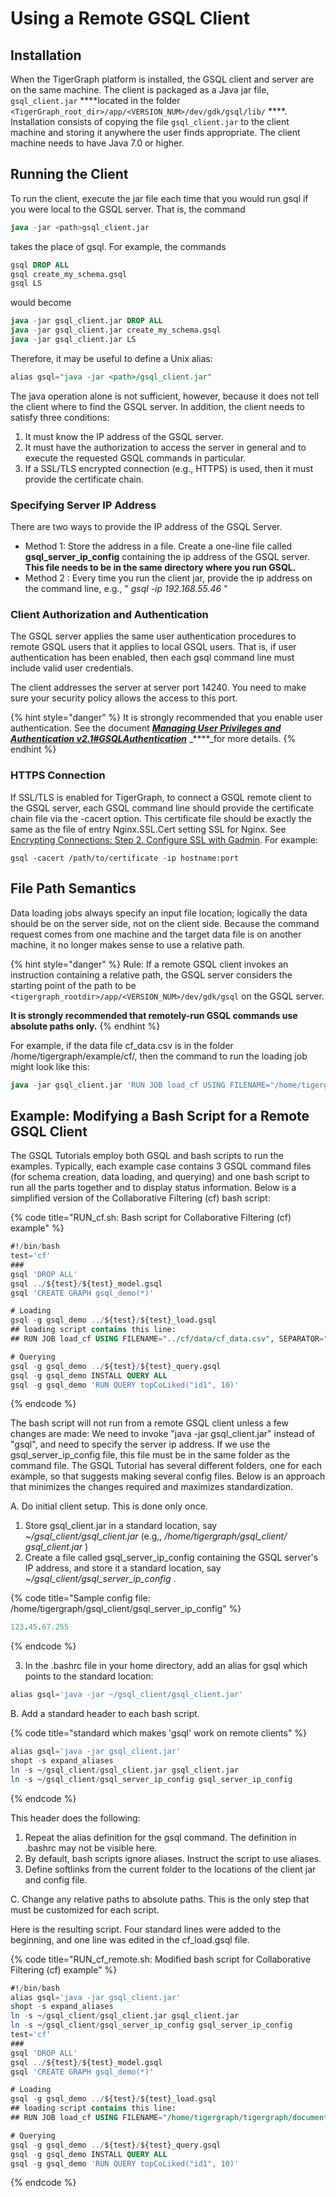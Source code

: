# Using a Remote GSQL Client

## Installation

When the TigerGraph platform is installed, the GSQL client and server are on the same machine.  The client is packaged as a Java jar file, `gsql_client.jar` ****located in the folder `<TigerGraph_root_dir>/app/<VERSION_NUM>/dev/gdk/gsql/lib/` ****. Installation consists of copying the file `gsql_client.jar` to the client machine and storing it anywhere the user finds appropriate.  The client machine needs to have Java 7.0 or higher.

## Running the Client

To run the client, execute the jar file each time that you would run gsql if you were local to the GSQL server.  That is, the command

```sql
java -jar <path>gsql_client.jar
```

takes the place of gsql.  For example, the commands

```sql
gsql DROP ALL
gsql create_my_schema.gsql
gsql LS
```

would become

```sql
java -jar gsql_client.jar DROP ALL
java -jar gsql_client.jar create_my_schema.gsql
java -jar gsql_client.jar LS
```

Therefore, it may be useful to define a Unix alias:

```sql
alias gsql="java -jar <path>/gsql_client.jar"
```

  
The java operation alone is not sufficient, however, because it does not tell the client where to find the GSQL server. In addition, the client needs to satisfy three conditions:

1. It must know the IP address of the GSQL server.
2. It must have the authorization to access the server in general and to execute the requested GSQL commands in particular.
3. If a SSL/TLS encrypted connection \(e.g., HTTPS\) is used, then it must provide the certificate chain.

### Specifying Server IP Address

There are two ways to provide the IP address of the GSQL Server.

* Method 1: Store the address in a file. Create a one-line file called **gsql\_server\_ip\_config** containing the ip address of the GSQL server. **This file needs to be in the same directory where you run GSQL.**
* Method 2 : Every time you run the client jar, provide the ip address on the command line, e.g., " _gsql -ip 192.168.55.46_ "

### Client Authorization and Authentication

The GSQL server applies the same user authentication procedures to remote GSQL users that it applies to local GSQL users. That is, if user authentication has been enabled, then each gsql command line must include valid user credentials.

The client addresses the server at server port 14240. You need to make sure your security policy allows the access to this port.

{% hint style="danger" %}
 It is strongly recommended that you enable user authentication. See the document [_**Managing User Privileges and Authentication v2.1\#GSQLAuthentication**_](../admin/admin-guide/user-access/user-privileges-and-authentication.md#gsql-authentication) _****_for more details.
{% endhint %}

### HTTPS Connection

If SSL/TLS is enabled for TigerGraph, to connect a GSQL remote client to the GSQL server, each GSQL command line should provide the certificate chain file via the -cacert option. This certificate file should be exactly the same as the file of entry Nginx.SSL.Cert setting SSL for Nginx. See [Encrypting Connections: Step 2. Configure SSL with Gadmin](../admin/admin-guide/data-encryption/encrypting-connections.md#step-2-configure-ssl-with-gadmin). For example:

```text
gsql -cacert /path/to/certificate -ip hostname:port
```

## File Path Semantics

Data loading jobs always specify an input file location; logically the data should be on the server side, not on the client side. Because the command request comes from one machine and the target data file is on another machine, it no longer makes sense to use a relative path.

{% hint style="danger" %}
Rule: If a remote GSQL client invokes an instruction containing a relative path, the GSQL server considers the starting point of the path to be `<tigergraph_rootdir>/app/<VERSION_NUM>/dev/gdk/gsql` on the GSQL server.

**It is strongly recommended that remotely-run GSQL commands use absolute paths only.**
{% endhint %}

For example, if the data file cf\_data.csv is in the folder /home/tigergraph/example/cf/, then the command to run the loading job might look like this:

```sql
java -jar gsql_client.jar 'RUN JOB load_cf USING FILENAME="/home/tigergraph/example/cf/cf_data.csv", SEPARATOR=",", EOL="\n"
```

## Example: Modifying a Bash Script for a Remote GSQL Client

The GSQL Tutorials employ both GSQL and bash scripts to run the examples.  Typically, each example case contains 3 GSQL command files \(for schema creation, data loading, and querying\) and one bash script to run all the parts together and to display status information.  Below is a simplified version of the Collaborative Filtering \(cf\) bash script:

{% code title="RUN\_cf.sh: Bash script for Collaborative Filtering \(cf\) example" %}
```sql
#!/bin/bash
test='cf'
###
gsql 'DROP ALL'
gsql ../${test}/${test}_model.gsql
gsql 'CREATE GRAPH gsql_demo(*)'

# Loading
gsql -g gsql_demo ../${test}/${test}_load.gsql
## loading script contains this line:
## RUN JOB load_cf USING FILENAME="../cf/data/cf_data.csv", SEPARATOR=",", EOL="\n"

# Querying
gsql -g gsql_demo ../${test}/${test}_query.gsql
gsql -g gsql_demo INSTALL QUERY ALL
gsql -g gsql_demo 'RUN QUERY topCoLiked("id1", 10)'
```
{% endcode %}

The bash script will not run from a remote GSQL client unless a few changes are made: We need to invoke "java -jar gsql\_client.jar" instead of "gsql", and need to specify the server ip address. If we use the gsql\_server\_ip\_config file, this file must be in the same folder as the command file. The GSQL Tutorial has several different folders, one for each example, so that suggests making several config files.  Below is an approach that minimizes the changes required and maximizes standardization.

A. Do initial client setup. This is done only once.

1. Store gsql\_client.jar in a standard location, say _~/gsql\_client/gsql\_client.jar_ \(e.g,, _/home/tigergraph/gsql\_client/ gsql\_client.jar_ \)
2. Create a file called gsql\_server\_ip\_config containing the GSQL server's IP address, and store it a standard location, say _~/gsql\_client/gsql\_server\_ip\_config_ .

{% code title="Sample config file: /home/tigergraph/gsql\_client/gsql\_server\_ip\_config" %}
```sql
123.45.67.255
```
{% endcode %}

   3. In the .bashrc file in your home directory, add an alias for gsql which points to the standard location:

```sql
alias gsql='java -jar ~/gsql_client/gsql_client.jar'
```

 B. Add a standard header to each bash script.

{% code title="standard which makes \'gsql\' work on remote clients" %}
```sql
alias gsql='java -jar gsql_client.jar'
shopt -s expand_aliases
ln -s ~/gsql_client/gsql_client.jar gsql_client.jar
ln -s ~/gsql_client/gsql_server_ip_config gsql_server_ip_config
```
{% endcode %}

This header does the following:

1. Repeat the alias definition for the gsql command.  The definition in .bashrc may not be visible here.
2. By default, bash scripts ignore aliases.  Instruct the script to use aliases.
3. Define softlinks from the current folder to the locations of the client jar and config file.

  C. Change any relative paths to absolute paths. This is the only step that must be customized for each script.

Here is the resulting script.  Four standard lines were added to the beginning, and one line was edited in the cf\_load.gsql file.

{% code title="RUN\_cf\_remote.sh: Modified bash script for Collaborative Filtering \(cf\) example" %}
```sql
#!/bin/bash
alias gsql='java -jar gsql_client.jar'
shopt -s expand_aliases
ln -s ~/gsql_client/gsql_client.jar gsql_client.jar
ln -s ~/gsql_client/gsql_server_ip_config gsql_server_ip_config
test='cf'
###
gsql 'DROP ALL'
gsql ../${test}/${test}_model.gsql
gsql 'CREATE GRAPH gsql_demo(*)'

# Loading
gsql -g gsql_demo ../${test}/${test}_load.gsql
## loading script contains this line:
## RUN JOB load_cf USING FILENAME="/home/tigergraph/tigergraph/document/examples/tutorial_real_life/cf/data/cf_load.csv", SEPARATOR=",", EOL="\n"

# Querying
gsql -g gsql_demo ../${test}/${test}_query.gsql
gsql -g gsql_demo INSTALL QUERY ALL
gsql -g gsql_demo 'RUN QUERY topCoLiked("id1", 10)'
```
{% endcode %}



